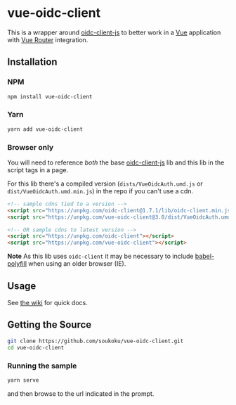 # vue-oidc-client

This is a wrapper around [oidc-client-js](https://github.com/IdentityModel/oidc-client-js)
to better work in a [Vue](https://vuejs.org/) application with
[Vue Router](https://router.vuejs.org/) integration.

## Installation

### NPM

```bash
npm install vue-oidc-client
```

### Yarn

```bash
yarn add vue-oidc-client
```

### Browser only

You will need to reference _both_ the base
[oidc-client-js](https://github.com/IdentityModel/oidc-client-js)
lib and this lib in the script tags in a page.

For this lib there's a compiled version (`dists/VueOidcAuth.umd.js` or
`dist/VueOidcAuth.umd.min.js`) in the repo if you can't use a cdn.

```html
<!-- sample cdns tied to a version -->
<script src="https://unpkg.com/oidc-client@1.7.1/lib/oidc-client.min.js"></script>
<script src="https://unpkg.com/vue-oidc-client@3.0/dist/VueOidcAuth.umd.min.js"></script>

<!-- OR sample cdns to latest version -->
<script src="https://unpkg.com/oidc-client"></script>
<script src="https://unpkg.com/vue-oidc-client"></script>
```

**Note** As this lib uses `oidc-client` it may be necessary to include
[babel-polyfill](https://www.npmjs.com/package/babel-polyfill) when using an older browser (IE).

## Usage

See [the wiki](https://github.com/soukoku/vue-oidc-client/wiki) for quick docs.

## Getting the Source

```bash
git clone https://github.com/soukoku/vue-oidc-client.git
cd vue-oidc-client
```

### Running the sample

```bash
yarn serve
```

and then browse to the url indicated in the prompt.
